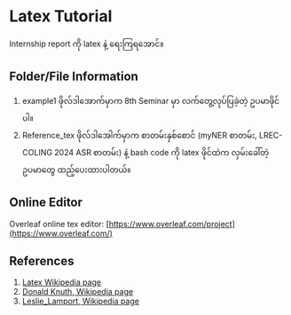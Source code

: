 # Latex Tutorial

Internship report ကို latex နဲ့ ရေးကြရအောင်။  

## Folder/File Information

1. example1 ဖိုလ်ဒါအောက်မှာက 8th Seminar မှာ လက်တွေ့လုပ်ပြခဲ့တဲ့ ဥပမာဖိုင်ပါ။
2. Reference_tex ဖိုလ်ဒါအေါက်မှာက  စာတမ်းနှစ်စောင် (myNER စာတမ်း, LREC-COLING 2024 ASR စာတမ်း) နဲ့ bash code ကို latex ဖိုင်ထဲက လှမ်းခေါ်တဲ့ ဥပမာတွေ ထည့်ပေးထားပါတယ်။  

## Online Editor

Overleaf online tex editor: [https://www.overleaf.com/project](https://www.overleaf.com/)   

## References

1. [Latex Wikipedia page](https://en.wikipedia.org/wiki/LaTeX)  
2. [Donald Knuth, Wikipedia page](https://en.wikipedia.org/wiki/Donald_Knuth)
3. [Leslie_Lamport, Wikipedia page](https://en.wikipedia.org/wiki/Leslie_Lamport)  
